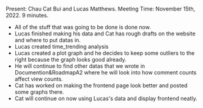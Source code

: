 Present: Chau Cat Bui and Lucas Matthews.
Meeting Time: November 15th, 2022. 9 minutes.

* All of the stuff that was going to be done is done now.
* Lucas finished making his data and Cat has rough drafts on the website and where to put datas in.
* Lucas created time_trending analysis
* Lucas created a plot graph and he decides to keep some outliers to the right because the graph looks good already.
* He will continue to find other datas that we wrote in Documention&RoadmapA2 where he will look into how comment counts 
affect view counts.
* Cat has worked on making the frontend page look better and posted some graphs there.
* Cat will continue on now using Lucas's data and display frontend neatly.
